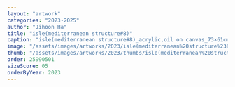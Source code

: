 ```yaml
---
layout: "artwork"
categories: "2023-2025"
author: "Jihoon Ha"
title: "isle(mediterranean structure#8)"
caption: "isle(mediterranean structure#8)_acrylic,oil on canvas_73×61㎝_2023"
image: "/assets/images/artworks/2023/isle(mediterranean%20structure%238)%20acrylic%2Coil%20on%20canvas%2073x61cm%202023.jpg"
thumb: "/assets/images/artworks/2023/thumbs/isle(mediterranean%20structure%238)%20acrylic%2Coil%20on%20canvas%2073x61cm%202023.jpg"
order: 25990501
sizeScore: 05
orderByYear: 2023
---
```

